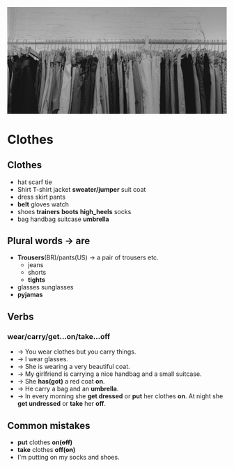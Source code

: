 ![Birth&Marriage&Death](https://raw.githubusercontent.com/llp103ping/images/master/English/Elementary/004_Clothes.jpg)


# Clothes


## Clothes 
+ hat scarf tie 
+ Shirt T-shirt jacket **sweater/jumper** suit coat 
+ dress skirt pants
+ **belt** gloves watch 
+ shoes **trainers** **boots** **high_heels** socks
+ bag handbag suitcase **umbrella**
 <!-- more -->


## **Plural words** -> are
+ **Trousers**(BR)/pants(US) -> a pair of trousers etc.
  + jeans 
  + shorts
  + **tights**
+ glasses sunglasses
+ **pyjamas** 


## Verbs
### wear/carry/get...on/take...off
  + -> You wear clothes but you carry things.
  + -> I wear glasses.
  + -> She is wearing a very beautiful coat.
  + -> My girlfriend is carrying a nice handbag and a small suitcase.
  + -> She **has(got)** a red coat **on**.
  + -> He carry a bag and an **umbrella**.
  + -> In every morning she **get dressed** or **put** her clothes **on**. At night she **get undressed** or **take** her **off**.


## Common mistakes
+ **put** clothes **on(~~off~~)**
+ **take** clothes **off(~~on~~)**
+ I'm putting on my socks and shoes.


